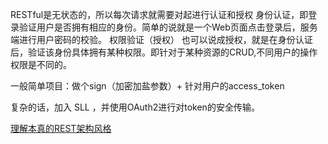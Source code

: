 RESTful是无状态的，所以每次请求就需要对起进行认证和授权
身份认证，即登录验证用户是否拥有相应的身份。简单的说就是一个Web页面点击登录后，服务端进行用户密码的校验。
权限验证（授权）
也可以说成授权，就是在身份认证后，验证该身份具体拥有某种权限。即针对于某种资源的CRUD,不同用户的操作权限是不同的。

一般简单项目：做个sign（加密加盐参数）+ 针对用户的access_token

复杂的话，加入 SLL ，并使用OAuth2进行对token的安全传输。

 [理解本真的REST架构风格](http://www.infoq.com/cn/articles/understanding-restful-style "Spring Boot教程与Spring Cloud教程")<br>